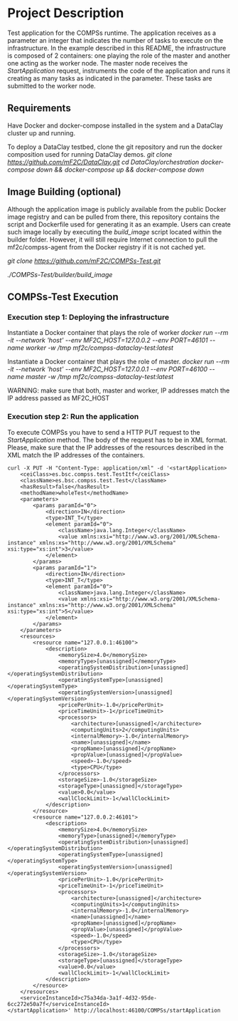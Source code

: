 # Project Description
Test application for the COMPSs runtime. The application receives as a parameter an integer that indicates the number of tasks to execute on the infrastructure. In the example described in this README, the infrastructure is composed of 2 containers: one playing the role of the master and another one acting as the worker node. The master node receives the _StartApplication_ request, instruments the code of the application and runs it creating as many tasks as indicated in the parameter. These tasks are submitted to the worker node.

## Requirements

Have Docker and docker-compose installed in the system and a DataClay cluster up and running.

To deploy a DataClay testbed, clone the git repository and run the docker composition used for running DataClay demos.
  _git clone https://github.com/mF2C/DataClay.git_ 
  _cd DataClay/orchestration_ 
  _docker-compose down && docker-compose up && docker-compose down_ 

## Image Building (optional)
Although the application image is publicly available from the public Docker image registry and can be pulled from there, this repository contains the script and Dockerfile used for generating it as an example. Users can create such image locally by executing the _build\_image_ script located within the builder folder. However, it will still require Internet connection to pull the mf2c/compss-agent from the Docker registry if it is not cached yet.

  _git clone https://github.com/mF2C/COMPSs-Test.git_
  
  _./COMPSs-Test/builder/build\_image_

## COMPSs-Test Execution
### **Execution step 1: Deploying the infrastructure**
  Instantiate a Docker container that plays the role of worker
  _docker run --rm -it --network 'host' --env MF2C_HOST=127.0.0.2 --env PORT=46101 --name worker -w /tmp mf2c/compss-dataclay-test:latest_

  Instantiate a Docker container that plays the role of master. 
  _docker run --rm -it --network 'host' --env MF2C_HOST=127.0.0.1 --env PORT=46100 --name master -w /tmp mf2c/compss-dataclay-test:latest_

  WARNING: make sure that both, master and worker, IP addresses match the IP address passed as MF2C_HOST

### **Execution step 2: Run the application**

To execute COMPSs you have to send a HTTP PUT request to the _StartApplication_ method. The body of the request has to be in XML format. Please, make sure that the IP addresses of the resources described in the XML match the IP addresses of the containers.


```
curl -X PUT -H "Content-Type: application/xml" -d '<startApplication>
    <ceiClass>es.bsc.compss.test.TestItf</ceiClass>
    <className>es.bsc.compss.test.Test</className>
    <hasResult>false</hasResult>
    <methodName>wholeTest</methodName>
    <parameters>
        <params paramId="0">
            <direction>IN</direction>
            <type>INT_T</type>
            <element paramId="0">
                <className>java.lang.Integer</className>
                <value xmlns:xsi="http://www.w3.org/2001/XMLSchema-instance" xmlns:xs="http://www.w3.org/2001/XMLSchema" xsi:type="xs:int">3</value>
            </element>
        </params>
        <params paramId="1">
            <direction>IN</direction>
            <type>INT_T</type>
            <element paramId="0">
                <className>java.lang.Integer</className>
                <value xmlns:xsi="http://www.w3.org/2001/XMLSchema-instance" xmlns:xs="http://www.w3.org/2001/XMLSchema" xsi:type="xs:int">5</value>
            </element>
        </params>
    </parameters>
    <resources>
        <resource name="127.0.0.1:46100">
            <description>
                <memorySize>4.0</memorySize>
                <memoryType>[unassigned]</memoryType>
                <operatingSystemDistribution>[unassigned]</operatingSystemDistribution>
                <operatingSystemType>[unassigned]</operatingSystemType>
                <operatingSystemVersion>[unassigned]</operatingSystemVersion>
                <pricePerUnit>-1.0</pricePerUnit>
                <priceTimeUnit>-1</priceTimeUnit>
                <processors>
                    <architecture>[unassigned]</architecture>
                    <computingUnits>2</computingUnits>
                    <internalMemory>-1.0</internalMemory>
                    <name>[unassigned]</name>
                    <propName>[unassigned]</propName>
                    <propValue>[unassigned]</propValue>
                    <speed>-1.0</speed>
                    <type>CPU</type>
                </processors>
                <storageSize>-1.0</storageSize>
                <storageType>[unassigned]</storageType>
                <value>0.0</value>
                <wallClockLimit>-1</wallClockLimit>
            </description>
        </resource>
        <resource name="127.0.0.2:46101">
            <description>
                <memorySize>4.0</memorySize>
                <memoryType>[unassigned]</memoryType>
                <operatingSystemDistribution>[unassigned]</operatingSystemDistribution>
                <operatingSystemType>[unassigned]</operatingSystemType>
                <operatingSystemVersion>[unassigned]</operatingSystemVersion>
                <pricePerUnit>-1.0</pricePerUnit>
                <priceTimeUnit>-1</priceTimeUnit>
                <processors>
                    <architecture>[unassigned]</architecture>
                    <computingUnits>1</computingUnits>
                    <internalMemory>-1.0</internalMemory>
                    <name>[unassigned]</name>
                    <propName>[unassigned]</propName>
                    <propValue>[unassigned]</propValue>
                    <speed>-1.0</speed>
                    <type>CPU</type>
                </processors>
                <storageSize>-1.0</storageSize>
                <storageType>[unassigned]</storageType>
                <value>0.0</value>
                <wallClockLimit>-1</wallClockLimit>
            </description>
        </resource>
    </resources>
    <serviceInstanceId>c75a34da-3a1f-4d32-95de-6cc272e50a7f</serviceInstanceId>
</startApplication>' http://localhost:46100/COMPSs/startApplication
```

